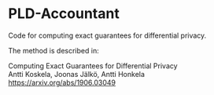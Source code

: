 # PLD-Accountant
Code for computing exact guarantees for differential privacy.  


The method is described in:

Computing Exact Guarantees for Differential Privacy  
Antti Koskela, Joonas Jälkö, Antti Honkela  
https://arxiv.org/abs/1906.03049  
